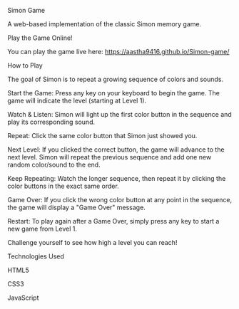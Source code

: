 Simon Game

A web-based implementation of the classic Simon memory game.

Play the Game Online!

You can play the game live here:
https://aastha9416.github.io/Simon-game/

How to Play

The goal of Simon is to repeat a growing sequence of colors and sounds.

Start the Game: Press any key on your keyboard to begin the game. The game will indicate the level (starting at Level 1).

Watch & Listen: Simon will light up the first color button in the sequence and play its corresponding sound.

Repeat: Click the same color button that Simon just showed you.

Next Level: If you clicked the correct button, the game will advance to the next level. Simon will repeat the previous sequence and add one new random color/sound to the end.

Keep Repeating: Watch the longer sequence, then repeat it by clicking the color buttons in the exact same order.

Game Over: If you click the wrong color button at any point in the sequence, the game will display a "Game Over" message.

Restart: To play again after a Game Over, simply press any key to start a new game from Level 1.

Challenge yourself to see how high a level you can reach!

Technologies Used

HTML5

CSS3

JavaScript